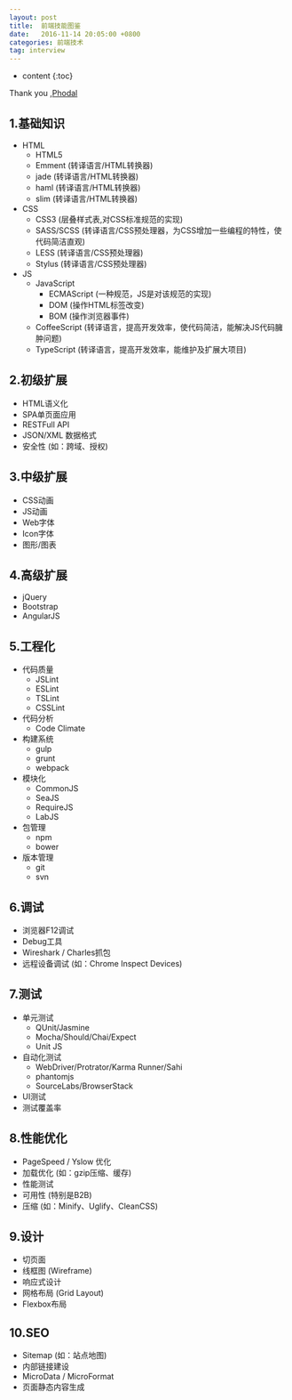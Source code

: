 ```yaml
---
layout: post
title:  前端技能图鉴
date:   2016-11-14 20:05:00 +0800
categories: 前端技术
tag: interview
---
```


* content
{:toc}

Thank you ,[Phodal](http://www.jianshu.com/p/3457b30c5e51)

## 1.基础知识

* HTML
  * HTML5
  * Emment (转译语言/HTML转换器)
  * jade (转译语言/HTML转换器)
  * haml (转译语言/HTML转换器)
  * slim (转译语言/HTML转换器)
* CSS
  * CSS3 (层叠样式表,对CSS标准规范的实现)
  * SASS/SCSS (转译语言/CSS预处理器，为CSS增加一些编程的特性，使代码简洁直观)
  * LESS (转译语言/CSS预处理器)
  * Stylus (转译语言/CSS预处理器)
* JS
  * JavaScript
    * ECMAScript (一种规范，JS是对该规范的实现)
    * DOM (操作HTML标签改变)
    * BOM (操作浏览器事件)
  * CoffeeScript (转译语言，提高开发效率，使代码简洁，能解决JS代码臃肿问题)
  * TypeScript (转译语言，提高开发效率，能维护及扩展大项目)

## 2.初级扩展

* HTML语义化
* SPA单页面应用
* RESTFull API
* JSON/XML 数据格式
* 安全性 (如：跨域、授权)

## 3.中级扩展

* CSS动画
* JS动画
* Web字体
* Icon字体
* 图形/图表

## 4.高级扩展

* jQuery
* Bootstrap
* AngularJS


## 5.工程化

* 代码质量
  * JSLint
  * ESLint
  * TSLint
  * CSSLint
* 代码分析
  * Code Climate
* 构建系统
  * gulp
  * grunt
  * webpack
* 模块化
  * CommonJS
  * SeaJS
  * RequireJS
  * LabJS
* 包管理
  * npm
  * bower
* 版本管理
  * git
  * svn


## 6.调试

* 浏览器F12调试
* Debug工具
* Wireshark / Charles抓包
* 远程设备调试 (如：Chrome  Inspect Devices)

## 7.测试

* 单元测试
  * QUnit/Jasmine
  * Mocha/Should/Chai/Expect
  * Unit JS
* 自动化测试
  * WebDriver/Protrator/Karma Runner/Sahi
  * phantomjs
  * SourceLabs/BrowserStack
* UI测试
* 测试覆盖率

## 8.性能优化

* PageSpeed / Yslow 优化
* 加载优化 (如：gzip压缩、缓存)
* 性能测试
* 可用性 (特别是B2B)
* 压缩 (如：Minify、Uglify、CleanCSS)

## 9.设计

* 切页面
* 线框图 (Wireframe)
* 响应式设计
* 网格布局 (Grid Layout)
* Flexbox布局

## 10.SEO

* Sitemap (如：站点地图)
* 内部链接建设
* MicroData / MicroFormat
* 页面静态内容生成



